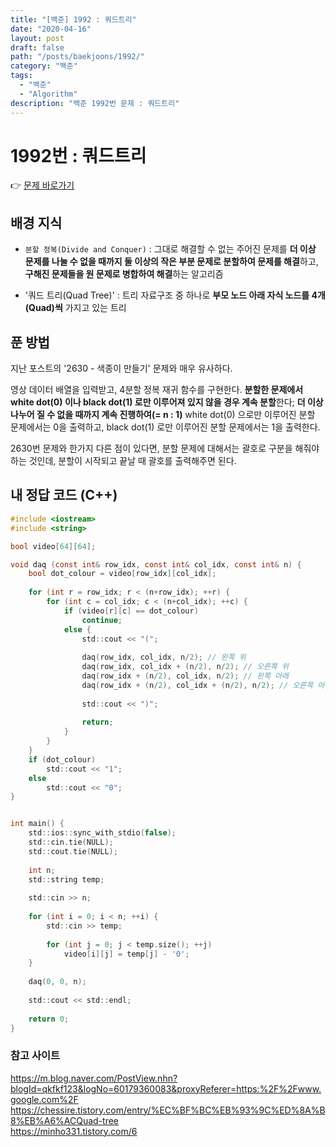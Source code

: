 ```yaml
---
title: "[백준] 1992 : 쿼드트리"
date: "2020-04-16"
layout: post
draft: false
path: "/posts/baekjoons/1992/"
category: "백준"
tags:
  - "백준"
  - "Algorithm"
description: "백준 1992번 문제 : 쿼드트리"
---
```


# 1992번 : 쿼드트리

👉 [문제 바로가기](https://www.acmicpc.net/problem/1992)


## 배경 지식
 - `분할 정복(Divide and Conquer)` : 그대로 해결할 수 없는 주어진 문제를 **더 이상 문제를 나눌 수 없을 때까지 둘 이상의 작은 부분 문제로 분할하여 문제를 해결**하고, **구해진 문제들을 원 문제로 병합하여 해결**하는 알고리즘
 
 - '쿼드 트리(Quad Tree)' : 트리 자료구조 중 하나로 **부모 노드 아래 자식 노드를 4개(Quad)씩** 가지고 있는 트리


## 푼 방법
지난 포스트의 '2630 - 색종이 만들기' 문제와 매우 유사하다.

영상 데이터 배열을 입력받고, 4분할 정복 재귀 함수를 구현한다. **분할한 문제에서 white dot(0) 이나 black dot(1) 로만 이루어져 있지 않을 경우 계속 분할**한다; **더 이상 나누어 질 수 없을 때까지 계속 진행하여(= n : 1)** white dot(0) 으로만 이루어진 분할 문제에서는 0을 출력하고, black dot(1) 로만 이루어진 분할 문제에서는 1을 출력한다.

2630번 문제와 한가지 다른 점이 있다면, 분할 문제에 대해서는 괄호로 구분을 해줘야 하는 것인데, 분할이 시작되고 끝날 때 괄호를 출력해주면 된다. 


## 내 정답 코드 (C++)

~~~c
#include <iostream>
#include <string>

bool video[64][64];

void daq (const int& row_idx, const int& col_idx, const int& n) {
	bool dot_colour = video[row_idx][col_idx];
	
	for (int r = row_idx; r < (n+row_idx); ++r) {
		for (int c = col_idx; c < (n+col_idx); ++c) {
			if (video[r][c] == dot_colour)
				continue;
			else {
				std::cout << "(";
				
				daq(row_idx, col_idx, n/2); // 왼쪽 위
				daq(row_idx, col_idx + (n/2), n/2); // 오른쪽 위
				daq(row_idx + (n/2), col_idx, n/2); // 왼쪽 아래
				daq(row_idx + (n/2), col_idx + (n/2), n/2); // 오른쪽 아래
				
				std::cout << ")";
				
				return;
			}
		}
	}
	if (dot_colour)
		std::cout << "1";
	else
		std::cout << "0";
}


int main() {
	std::ios::sync_with_stdio(false);
	std::cin.tie(NULL); 
	std::cout.tie(NULL);
	
	int n;
	std::string temp;
	
	std::cin >> n;
	
	for (int i = 0; i < n; ++i) {
		std::cin >> temp;
		
		for (int j = 0; j < temp.size(); ++j)
			video[i][j] = temp[j] - '0';
	}
	
	daq(0, 0, n);
	
	std::cout << std::endl;
	
	return 0;
}
~~~

### 참고 사이트
https://m.blog.naver.com/PostView.nhn?blogId=qkfkf123&logNo=60179360083&proxyReferer=https:%2F%2Fwww.google.com%2F  
https://chessire.tistory.com/entry/%EC%BF%BC%EB%93%9C%ED%8A%B8%EB%A6%ACQuad-tree  
https://minho331.tistory.com/6